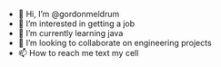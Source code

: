 - 👋 Hi, I’m @gordonmeldrum
- 👀 I’m interested in getting a job
- 🌱 I’m currently learning java
- 💞️ I’m looking to collaborate on engineering projects
- 📫 How to reach me text my cell
<!---
gordonmeldrum/gordonmeldrum is a ✨ special ✨ repository because its `README.md` (this file) appears on your GitHub profile.
You can click the Preview link to take a look at your changes.
--->
